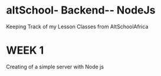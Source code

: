 # altSchool- Backend-- NodeJs

Keeping Track of my Lesson Classes from AltSchoolAfrica

# WEEK 1

Creating of a simple server with Node js
